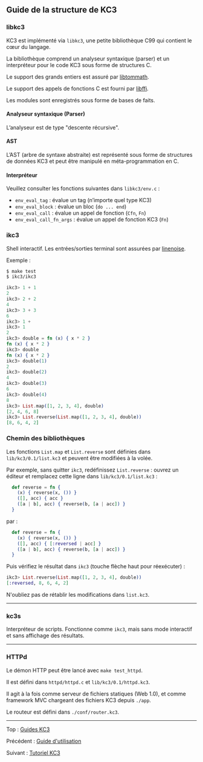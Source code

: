 ## Guide de la structure de KC3

### libkc3

KC3 est implémenté via `libkc3`, une petite bibliothèque C99 qui contient
le cœur du langage.

La bibliothèque comprend un analyseur syntaxique (parser) et un
interpréteur pour le code KC3 sous forme de structures C.

Le support des grands entiers est assuré par
[libtommath](https://github.com/libtom/libtommath).

Le support des appels de fonctions C est fourni par
[libffi](https://github.com/libffi/libffi).

Les modules sont enregistrés sous forme de bases de faits.

#### Analyseur syntaxique (Parser)

L’analyseur est de type "descente récursive".

#### AST

L’AST (arbre de syntaxe abstraite) est représenté sous forme de
structures de données KC3 et peut être manipulé en méta-programmation
en C.

#### Interpréteur

Veuillez consulter les fonctions suivantes dans `libkc3/env.c` :
 - `env_eval_tag` : évalue un tag (n’importe quel type KC3)
 - `env_eval_block` : évalue un bloc (`do ... end`)
 - `env_eval_call` : évalue un appel de fonction (`Cfn`, `Fn`)
 - `env_eval_call_fn_args` : évalue un appel de fonction KC3 (`Fn`)

### ikc3

Shell interactif. Les entrées/sorties terminal sont assurées par
[linenoise](https://github.com/antirez/linenoise/tree/1.0).

Exemple :

```sh
$ make test
$ ikc3/ikc3
```

```elixir
ikc3> 1 + 1
2
ikc3> 2 + 2
4
ikc3> 3 + 3
6
ikc3> 1 +
ikc3> 1
2
ikc3> double = fn (x) { x * 2 }
fn (x) { x * 2 }
ikc3> double
fn (x) { x * 2 }
ikc3> double(1)
2
ikc3> double(2)
4
ikc3> double(3)
6
ikc3> double(4)
8
ikc3> List.map([1, 2, 3, 4], double)
[2, 4, 6, 8]
ikc3> List.reverse(List.map([1, 2, 3, 4], double))
[8, 6, 4, 2]
```

### Chemin des bibliothèques

Les fonctions `List.map` et `List.reverse` sont définies dans
`lib/kc3/0.1/list.kc3` et peuvent être modifiées à la volée.

Par exemple, sans quitter `ikc3`, redéfinissez `List.reverse` :
ouvrez un éditeur et remplacez cette ligne dans `lib/kc3/0.1/list.kc3` :

```elixir
  def reverse = fn {
    (x) { reverse(x, ()) }
    ([], acc) { acc }
    ([a | b], acc) { reverse(b, [a | acc]) }
  }
```

par :

```elixir
  def reverse = fn {
    (x) { reverse(x, ()) }
    ([], acc) { [:reversed | acc] }
    ([a | b], acc) { reverse(b, [a | acc]) }
  }
```

Puis vérifiez le résultat dans `ikc3` (touche flèche haut pour réexécuter) :

```elixir
ikc3> List.reverse(List.map([1, 2, 3, 4], double))
[:reversed, 8, 6, 4, 2]
```

N'oubliez pas de rétablir les modifications dans `list.kc3`.

---

### kc3s

Interpréteur de scripts. Fonctionne comme `ikc3`, mais sans mode interactif  
et sans affichage des résultats.

---

### HTTPd

Le démon HTTP peut être lancé avec `make test_httpd`.

Il est défini dans `httpd/httpd.c` et `lib/kc3/0.1/httpd.kc3`.

Il agit à la fois comme serveur de fichiers statiques (Web 1.0),
et comme framework MVC chargeant des fichiers KC3 depuis `./app`.

Le routeur est défini dans `./conf/router.kc3`.

---

Top : [Guides KC3](./)

Précédent : [Guide d'utilisation](3.3_Usage)

Suivant : [Tutoriel KC3](3.5_Tutorial)
